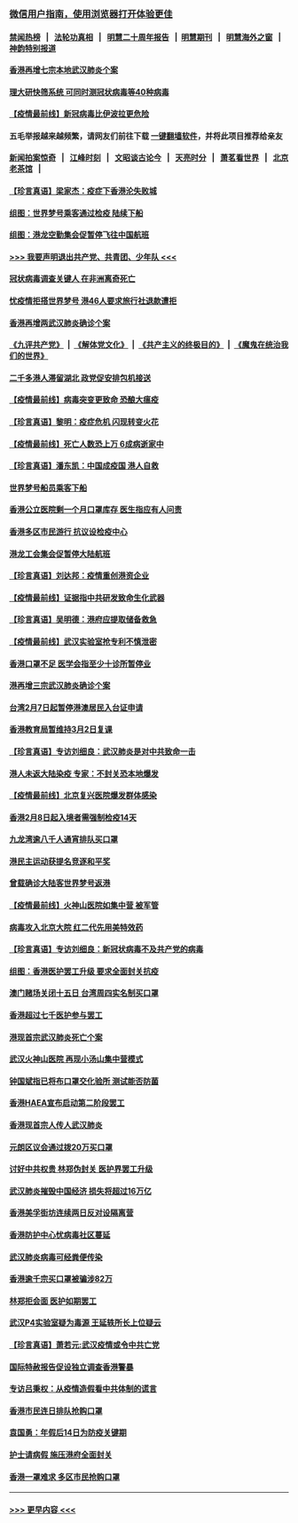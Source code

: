 ### [微信用户指南，使用浏览器打开体验更佳](https://github.com/gfw-breaker/banned-news1/blob/master/indexes/wechat-guide.md?t=0)
#### [禁闻热榜](热点新闻.md?t=0)  &nbsp;&nbsp;|&nbsp;&nbsp; [法轮功真相](https://github.com/gfw-breaker/truth/blob/master/README.md?t=0) &nbsp;&nbsp;|&nbsp;&nbsp; [明慧二十周年报告](https://github.com/gfw-breaker/mh-reports/blob/master/README.md?t=0) &nbsp;&nbsp;|&nbsp;&nbsp;[明慧期刊](https://github.com/gfw-breaker/mh-qikan) &nbsp;&nbsp;|&nbsp;&nbsp; [明慧海外之窗](https://github.com/gfw-breaker/mh-news/blob/master/README.md?t=0) &nbsp;&nbsp;|&nbsp;&nbsp; [神韵特别报道](https://github.com/gfw-breaker/mh-news/blob/master/shenyun.md?t=0)
#### [香港再增七宗本地武汉肺炎个案](../pages/nsc415/n11862405.md?t=02122233) 
#### [理大研快筛系统 可同时测冠状病毒等40种病毒](../pages/nsc415/n11862376.md?t=02122233) 
#### [【疫情最前线】新冠病毒比伊波拉更危险](../pages/nsc415/n11862199.md?t=02122233) 
#### 五毛举报越来越频繁，请网友们前往下载 [一键翻墙软件](https://github.com/gfw-breaker/ssr-accounts)，并将此项目推荐给亲友
#### [新闻拍案惊奇](https://github.com/gfw-breaker/banned-news1/blob/master/pages/link4.md) &nbsp;&nbsp;|&nbsp;&nbsp; [江峰时刻](https://github.com/gfw-breaker/banned-news1/blob/master/pages/link4.md) &nbsp;&nbsp;|&nbsp;&nbsp; [文昭谈古论今](https://github.com/gfw-breaker/banned-news1/blob/master/pages/link4.md) &nbsp;&nbsp;|&nbsp;&nbsp; [天亮时分](https://github.com/gfw-breaker/banned-news1/blob/master/pages/link4.md) &nbsp;&nbsp;|&nbsp;&nbsp; [萧茗看世界](https://github.com/gfw-breaker/banned-news1/blob/master/pages/link4.md) &nbsp;&nbsp;|&nbsp;&nbsp; [北京老茶馆](https://github.com/gfw-breaker/banned-news1/blob/master/pages/link4.md) &nbsp;&nbsp;|&nbsp;&nbsp; 
#### [【珍言真语】梁家杰：疫症下香港沦失败城](../pages/nsc415/n11861588.md?t=02122233) 
#### [组图：世界梦号乘客通过检疫 陆续下船](../pages/nsc415/n11858302.md?t=02122233) 
#### [组图：港龙空勤集会促暂停飞往中国航班](../pages/nsc415/n11858190.md?t=02122233) 
#### [>>> 我要声明退出共产党、共青团、少年队 <<<](https://github.com/begood0513/goodnews/blob/master/quit/letter.md) 
#### [冠状病毒调查关键人 在非洲离奇死亡](../pages/nsc415/n11859798.md?t=02122233) 
#### [忧疫情拒搭世界梦号 港46人要求旅行社退款遭拒](../pages/nsc415/n11859849.md?t=02122233) 
#### [香港再增两武汉肺炎确诊个案](../pages/nsc415/n11859833.md?t=02122233) 
#### [《九评共产党》](https://github.com/begood0513/9ping.md/blob/master/README.md) &nbsp;|&nbsp; [《解体党文化》](../../../../jtdwh.md/blob/master/README.md)  &nbsp;|&nbsp; [《共产主义的终极目的》](../../../../gczydzjmd.md/blob/master/README.md) &nbsp;|&nbsp; [《魔鬼在统治我们的世界》](../../../../mgztzwmdsj.md/blob/master/README.md) 
#### [二千多港人滞留湖北 政党促安排包机接送](../pages/nsc415/n11859831.md?t=02122233) 
#### [【疫情最前线】病毒突变更致命 恐酿大瘟疫](../pages/nsc415/n11859604.md?t=02122233) 
#### [【珍言真语】黎明：疫症危机 闪现转变火花](../pages/nsc415/n11859199.md?t=02122233) 
#### [【疫情最前线】死亡人数恐上万 6成病逝家中](../pages/nsc415/n11856687.md?t=02122233) 
#### [【珍言真语】潘东凯：中国成疫国 港人自救](../pages/nsc415/n11856962.md?t=02122233) 
#### [世界梦号船员乘客下船](../pages/nsc415/n11856883.md?t=02122233) 
#### [香港公立医院剩一个月口罩库存 医生指应有人问责](../pages/nsc415/n11856875.md?t=02122233) 
#### [香港多区市民游行 抗议设检疫中心](../pages/nsc415/n11856866.md?t=02122233) 
#### [港龙工会集会促暂停大陆航班](../pages/nsc415/n11856840.md?t=02122233) 
#### [【珍言真语】刘达邦：疫情重创港资企业](../pages/nsc415/n11854274.md?t=02122233) 
#### [【疫情最前线】证据指中共研发致命生化武器](../pages/nsc415/n11853087.md?t=02122233) 
#### [【珍言真语】吴明德：港府应提取储备救急](../pages/nsc415/n11852734.md?t=02122233) 
#### [【疫情最前线】武汉实验室抢专利不慎泄密](../pages/nsc415/n11850310.md?t=02122233) 
#### [香港口罩不足 医学会指至少十诊所暂停业](../pages/nsc415/n11850301.md?t=02122233) 
#### [港再增三宗武汉肺炎确诊个案](../pages/nsc415/n11850328.md?t=02122233) 
#### [台湾2月7日起暂停港澳居民入台证申请](../pages/nsc415/n11850304.md?t=02122233) 
#### [香港教育局暂维持3月2日复课](../pages/nsc415/n11850260.md?t=02122233) 
#### [【珍言真语】专访刘细良：武汉肺炎是对中共致命一击](../pages/nsc415/n11849934.md?t=02122233) 
#### [港人未返大陆染疫 专家：不封关恐本地爆发](../pages/nsc415/n11848021.md?t=02122233) 
#### [【疫情最前线】北京复兴医院爆发群体感染](../pages/nsc415/n11847626.md?t=02122233) 
#### [香港2月8日起入境者需强制检疫14天](../pages/nsc415/n11847658.md?t=02122233) 
#### [九龙湾逾八千人通宵排队买口罩](../pages/nsc415/n11847647.md?t=02122233) 
#### [港民主运动获提名竞逐和平奖](../pages/nsc415/n11847633.md?t=02122233) 
#### [曾载确诊大陆客世界梦号返港](../pages/nsc415/n11847608.md?t=02122233) 
#### [【疫情最前线】火神山医院如集中营 被军管](../pages/nsc415/n11847524.md?t=02122233) 
#### [病毒攻入北京大院 红二代先用美特效药](../pages/nsc415/n11847427.md?t=02122233) 
#### [【珍言真语】专访刘细良：新冠状病毒不及共产党的病毒](../pages/nsc415/n11847164.md?t=02122233) 
#### [组图：香港医护罢工升级 要求全面封关抗疫](../pages/nsc415/n11844107.md?t=02122233) 
#### [澳门赌场关闭十五日 台湾周四实名制买口罩](../pages/nsc415/n11845083.md?t=02122233) 
#### [香港超过七千医护参与罢工](../pages/nsc415/n11845051.md?t=02122233) 
#### [港现首宗武汉肺炎死亡个案](../pages/nsc415/n11844998.md?t=02122233) 
#### [武汉火神山医院 再现小汤山集中营模式](../pages/nsc415/n11844763.md?t=02122233) 
#### [钟国斌指已将布口罩交化验所 测试能否防菌](../pages/nsc415/n11842783.md?t=02122233) 
#### [香港HAEA宣布启动第二阶段罢工](../pages/nsc415/n11842723.md?t=02122233) 
#### [香港现首宗人传人武汉肺炎](../pages/nsc415/n11842766.md?t=02122233) 
#### [元朗区议会通过拨20万买口罩](../pages/nsc415/n11842754.md?t=02122233) 
#### [讨好中共权贵 林郑伪封关 医护界罢工升级](../pages/nsc415/n11842359.md?t=02122233) 
#### [武汉肺炎摧毁中国经济 损失将超过16万亿](../pages/nsc415/n11839723.md?t=02122233) 
#### [香港美孚街坊连续两日反对设隔离营](../pages/nsc415/n11839962.md?t=02122233) 
#### [香港防护中心忧病毒社区蔓延](../pages/nsc415/n11839933.md?t=02122233) 
#### [武汉肺炎病毒可经粪便传染](../pages/nsc415/n11839939.md?t=02122233) 
#### [香港逾千宗买口罩被骗涉82万](../pages/nsc415/n11839914.md?t=02122233) 
#### [林郑拒会面 医护如期罢工](../pages/nsc415/n11839892.md?t=02122233) 
#### [武汉P4实验室疑为毒源 王延轶所长上位疑云](../pages/nsc415/n11835543.md?t=02122233) 
#### [【珍言真语】萧若元:武汉疫情或令中共亡党](../pages/nsc415/n11829394.md?t=02122233) 
#### [国际特赦报告促设独立调查香港警暴](../pages/nsc415/n11833845.md?t=02122233) 
#### [专访吕秉权：从疫情造假看中共体制的谎言](../pages/nsc415/n11833813.md?t=02122233) 
#### [香港市民连日排队抢购口罩](../pages/nsc415/n11833794.md?t=02122233) 
#### [袁国勇：年假后14日为防疫关键期](../pages/nsc415/n11831088.md?t=02122233) 
#### [护士请病假 施压港府全面封关](../pages/nsc415/n11831030.md?t=02122233) 
#### [香港一罩难求 多区市民抢购口罩](../pages/nsc415/n11831002.md?t=02122233) 

----
#### [ >>> 更早内容 <<< ](../indexes/nsc415-earlier.md)
